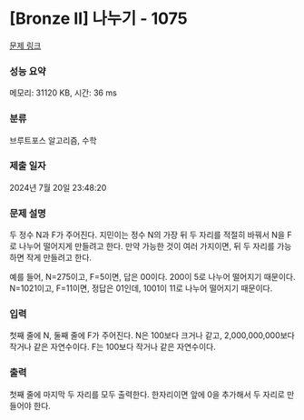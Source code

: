 # [Bronze II] 나누기 - 1075 

[문제 링크](https://www.acmicpc.net/problem/1075) 

### 성능 요약

메모리: 31120 KB, 시간: 36 ms

### 분류

브루트포스 알고리즘, 수학

### 제출 일자

2024년 7월 20일 23:48:20

### 문제 설명

<p>두 정수 N과 F가 주어진다. 지민이는 정수 N의 가장 뒤 두 자리를 적절히 바꿔서 N을 F로 나누어 떨어지게 만들려고 한다. 만약 가능한 것이 여러 가지이면, 뒤 두 자리를 가능하면 작게 만들려고 한다.</p>

<p>예를 들어, N=275이고, F=5이면, 답은 00이다. 200이 5로 나누어 떨어지기 때문이다. N=1021이고, F=11이면, 정답은 01인데, 1001이 11로 나누어 떨어지기 때문이다.</p>

### 입력 

 <p>첫째 줄에 N, 둘째 줄에 F가 주어진다. N은 100보다 크거나 같고, 2,000,000,000보다 작거나 같은 자연수이다. F는 100보다 작거나 같은 자연수이다.</p>

### 출력 

 <p>첫째 줄에 마지막 두 자리를 모두 출력한다. 한자리이면 앞에 0을 추가해서 두 자리로 만들어야 한다.</p>

